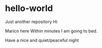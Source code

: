 # hello-world
Just another repository
Hi 

Maricn here 
Within minutes I am going to bed. 

Have a nice and quiet/peaceful night
